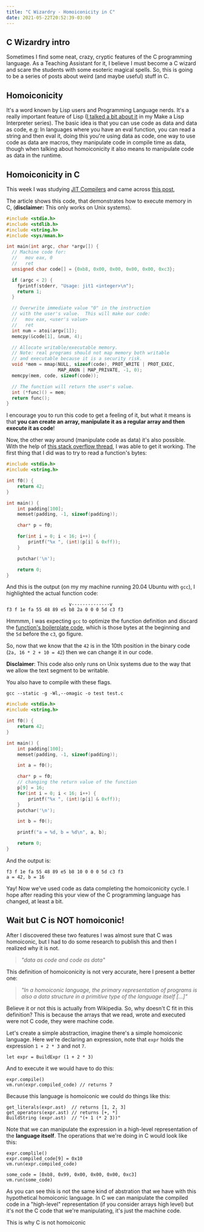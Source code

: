 ```yaml
---
title: "C Wizardry - Homoiconicity in C"
date: 2021-05-22T20:52:39-03:00
---
```


## C Wizardry intro
Sometimes I find some neat, crazy, cryptic features of the C programming
language.  As a Teaching Assistant for it, I believe I must become a C
wizard and scare the students with some esoteric magical spells. So, this is
going to be a series of posts about weird (and maybe useful) stuff in C.

## Homoiconicity
It's a word known by Lisp users and Programming Language nerds. It's a
really important feature of Lisp ([I talked a bit about it](/mk-lisp-0) in my Make a Lisp
Interpreter series). The basic idea is that you can use code as data and data as code,
e.g: In languages where you have an eval function, you can read a string and then
eval it, doing this you're using data as code, one way to use code as data are
macros, they manipulate code in compile time as data, though when talking about
homoiconicity it also means to manipulate code as data in the runtime.

## Homoiconicity in C
This week I was studying [JIT
Compilers](https://en.wikipedia.org/wiki/Just-in-time_compilation) and came
across [this
post](https://blog.reverberate.org/2012/12/hello-jit-world-joy-of-simple-jits.html),
<!---
Show here an example usage of mmap, "I encourage you to run this code and see
what it does" --->
The article shows this code, that demonstrates how to execute memory in C,
(**disclaimer:** This only works on Unix systems).

```c
#include <stdio.h>
#include <stdlib.h>
#include <string.h>
#include <sys/mman.h>

int main(int argc, char *argv[]) {
  // Machine code for:
  //   mov eax, 0
  //   ret
  unsigned char code[] = {0xb8, 0x00, 0x00, 0x00, 0x00, 0xc3};

  if (argc < 2) {
    fprintf(stderr, "Usage: jit1 <integer>\n");
    return 1;
  }

  // Overwrite immediate value "0" in the instruction
  // with the user's value.  This will make our code:
  //   mov eax, <user's value>
  //   ret
  int num = atoi(argv[1]);
  memcpy(&code[1], &num, 4);

  // Allocate writable/executable memory.
  // Note: real programs should not map memory both writable
  // and executable because it is a security risk.
  void *mem = mmap(NULL, sizeof(code), PROT_WRITE | PROT_EXEC,
                   MAP_ANON | MAP_PRIVATE, -1, 0);
  memcpy(mem, code, sizeof(code));

  // The function will return the user's value.
  int (*func)() = mem;
  return func();
}
```

I encourage you to run this code to get a feeling of it, but what it means is
that **you can create an array, manipulate it as a regular array and then
execute it as code**!


Now, the other way around (manipulate code as data) it's also possible.
With the help of [this stack overflow thread](https://stackoverflow.com/questions/27581279/make-text-segment-writable-elf),
 I was able to get it working. The first thing that I did was to try to read a function's bytes:


```c
#include <stdio.h>
#include <string.h>

int f0() {
    return 42;
}

int main() {
    int padding[100];
    memset(padding, -1, sizeof(padding));

    char* p = f0;

    for(int i = 0; i < 16; i++) {
        printf("%x ", (int)(p[i] & 0xff));
    }

    putchar('\n');

    return 0;
}
```
And this is the output (on my my machine running 20.04 Ubuntu with `gcc`), I
highlighted the actual function code:

                           v--------------v
    f3 f 1e fa 55 48 89 e5 b8 2a 0 0 0 5d c3 f3

Hmmmm, I was expecting `gcc` to optimize the function definition and discard the
[function's boilerplate
code](https://en.wikibooks.org/wiki/X86_Disassembly/Functions_and_Stack_Frames),
which is those bytes at the beginning and the `5d` before the `c3`, go figure.

So, now that we know that the `42` is in the 10th position in the binary code
(`2a, 16 * 2 + 10 = 42`) then we can change it in our code.

**Disclaimer**: This code also only runs on Unix systems due to the way that we
allow the text segment to be writable.

You also have to compile with these flags.

    gcc --static -g -Wl,--omagic -o test test.c

```c
#include <stdio.h>
#include <string.h>

int f0() {
    return 42;
}

int main() {
    int padding[100];
    memset(padding, -1, sizeof(padding));

    int a = f0();

    char* p = f0;
    // changing the return value of the function
    p[9] = 16;
    for(int i = 0; i < 16; i++) {
        printf("%x ", (int)(p[i] & 0xff));
    }
    putchar('\n');

    int b = f0();

    printf("a = %d, b = %d\n", a, b);

    return 0;
}
```

And the output is:

    f3 f 1e fa 55 48 89 e5 b8 10 0 0 0 5d c3 f3
    a = 42, b = 16

Yay! Now we've used code as data completing the homoiconicity cycle.
I hope after reading this your view of the C programming language has changed,
at least a bit. 

## Wait but C is NOT homoiconic!
After I discovered these two features I was almost sure that C was homoiconic,
but I had to do some research to publish this and then I realized why it is
not.
> _"data as code and code as data"_

This definition of homoiconicity is not very accurate, here I present a better one:

> _"In a homoiconic language, the primary representation of programs is also a
> data structure in a primitive type of the language itself [...]"_

Believe it or not this is actually from Wikipedia. So, why doesn't C fit in
this definition?  This is because the arrays that we read, wrote and executed
were not C code, they were machine code.

Let's create a simple abstraction, imagine there's a simple homoiconic language.
Here we're declaring an expression, note that `expr` holds the expression `1 +
2 * 3` and not `7`.

    let expr = BuildExpr (1 + 2 * 3)

And to execute it we would have to do this:

    expr.compile()
    vm.run(expr.compiled_code) // returns 7

Because this language is homoiconic we could do things like this:

    get_literals(expr.ast)  // returns [1, 2, 3]
    get_operators(expr.ast) // returns [+, *]
    BuildString (expr.ast)  // "(+ 1 (* 2 3))"

    
Note that we can manipulate the expression in a high-level representation of
the **language itself**. The operations that we're doing in C would look like
this:

    expr.complile()
    expr.compiled_code[9] = 0x10
    vm.run(expr.compiled_code)

    some_code = [0xb8, 0x99, 0x00, 0x00, 0x00, 0xc3]
    vm.run(some_code)

As you can see this is not the same kind of abstration that we have with this
hypothetical homoiconic language. In C we can manipulate the compiled code in a
"high-level" representation (if you consider arrays high level) but it's not
the C code that we're manipulating, it's just the machine code.

This is why C is not homoiconic
